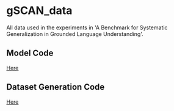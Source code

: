 # gSCAN_data

All data used in the experiments in 'A Benchmark for Systematic Generalization in Grounded Language Understanding'.

## Model Code
[Here](https://github.com/groundedSCAN/multimodal_neural_gsCAN)

## Dataset Generation Code
[Here](https://github.com/groundedSCAN/groundedSCAN)
